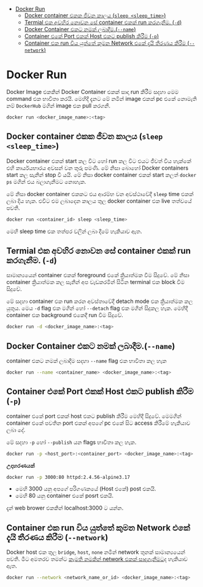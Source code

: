 - [Docker Run](#docker-run)
  - [Docker container එකක ජීවන කාලය (`sleep <sleep_time>`)](#docker-container-එකක-ජීවන-කාලය-sleep-sleep_time)
  - [Termial එක අවහිර නොවන සේ container එකක් run කරගැනීම. (`-d`)](#termial-එක-අවහිර-නොවන-සේ-container-එකක්-run-කරගැනීම--d)
  - [Docker Container එකට නමක් ලබාදීම.(`--name`)](#docker-container-එකට-නමක්-ලබාදීම--name)
  - [Container එකේ Port එකක් Host එකට publish කිරීම (`-p`)](#container-එකේ-port-එකක්-host-එකට-publish-කිරීම--p)
  - [Container එක run විය යුත්තේ කුමන Network එකේ දැයි තීරණය කිරීම (`--network`)](#container-එක-run-විය-යුත්තේ-කුමන-network-එකේ-දැයි-තීරණය-කිරීම---network)

# Docker Run

Docker Image එකකින් Docker Container එකක් සාදා run කිරීම සදහා මෙම command එක භාවිතා කරයි.
මෙහිදී දැනට මේ නමින් image එකක් pc එකේ නොමැති නම් `DockerHub` මගින් image එක pull කරගනී.
```bash
docker run <docker_image_name>:<tag>
```

## Docker container එකක ජීවන කාලය (`sleep <sleep_time>`)
Docker container එකක් start කල විට හෝ run කල විට එයට ජීවත් විය හැක්කේ එහි කාර්යයභාරය අවසන් වන තුරු පමණි.  මේ නිසා බොහෝ Docker containers start කල සැනින් stop වී යයි. මේ නිසා docker container එකක් start කලත් `docker ps` මගින් එය බලාගැනීමට නොහැක. 

මේ නිසා docker container එකකට එය ආරම්භ වන අවස්ථාවේදී `sleep` time එකක් ලබා දිය හැක.  එවිට එම ලබාදෙන කාලය තුල docker container එක live තත්වයේ පවතී.

```bash
docker run <container_id> sleep <sleep_time>
```
මෙහි sleep time එක තත්පර වලින් ලබා දීමේ හැකියාව ඇත.


## Termial එක අවහිර නොවන සේ container එකක් run කරගැනීම. (`-d`)

සාමාන්‍යයෙන් container එකක් foreground එකේ ක්‍රියාත්මක වීම සිදුවේ. මේ නිසා container ක්‍රියාත්මක කල සැනින් අප වැඩකරමින් සිටින terminal එක block වීම සිදුවේ.

මේ සදහා container එක run කරන අවස්තාවේදී detach mode එක ක්‍රියාත්මක කල යුතුය. මෙය `-d` flag එක මගින් හෝ `--detach` flag එක මගින් සිදුකල හැක. මෙහිදී container එක background එකෙදී run වීම සිදුවේ.

```bash
docker run -d <docker_image_name>:<tag>
```

## Docker Container එකට නමක් ලබාදීම.(`--name`)

container එකට නමක් ලබාදීම සදහා `--name` flag එක භාවිතා කල හැක

```bash
docker run --name <container_name> <docker_image_name>:<tag>
```

## Container එකේ Port එකක් Host එකට publish කිරීම (`-p`)

container එකේ port එකක් host එකට publish කිරීම මෙහිදී සිදුවේ. මෙමගින් container එකේ පවතින port එකක් අපගේ pc එකේ සිට access කිරීමේ හැකියාව ලබා දේ.

මේ සදහා `-p` හෝ `--publish` යන flags භාවිතා කල හැක.

```bash
docker run -p <host_port>:<container_port> <docker_image_name>:<tag>
```

**උදාහරණයක්**
```bash
docker run -p 3000:80 httpd:2.4.56-alpine3.17
```
- මෙහි 3000 යනු අපගේ පරිගණකයේ (Host එකේ) post එකයි.
- මෙහි 80 යනු container එකේ posrt එකයි.

දැන් web brower එකකින් localhost:3000 ‍ට යන්න.

## Container එක run විය යුත්තේ කුමන Network එකේ දැයි තීරණය කිරීම (`--network`)
Docker host එක තුල `bridge`, `host`, `none` නමින් network තුනක් සාමාන්‍යයෙන් පවතී. මීට අමතරව තමන්ට [කැමති නමකින් network එකක් සාදාගැනීමට](docker_network.md/#network-එකක්-සෑදීම)ද හැකියාව ඇත.

```bash
docker run --network <network_name_or_id> <docker_image_name>:<tag>
```

